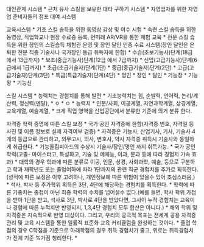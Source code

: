 
대인관계 시스템
	* 
근처 유사 스킬을 보유한 대타 구하기 시스템
	* 
자영업자를 위한 자영업 준비자들의 점포 대여 시스템



교육시스템 
	* 
기초 스킬 습득을 위한 동영상 감상 및 이수 시험 
	* 
숙련 스킬 습득을 위한 동영상, 직업학교나 현장 수료증 등록, 먼미래 AR/VR을 통한 체험 교육 
	* 
전문 스킬 습득을 위한 장인의 스킬습득 체험관 운영 및 장인 달인 인증 수료 시스템(장인 달인은 은퇴한 전문 직종 기술사나 국가장인 등급 취득자에 한함) 
	* 
수습(초보기능사)단계(18급 에서 13급까지)
	* 
보조(중급기능사)단계(12급 에서 7급까지) 
	* 
신입(고급기능사)단계(6급에서 1급까지)
	* 
초급(초급기술자)단계(1단)
	* 
중급(중급기술자)단계(2단)
	* 
고급(고급기술자)단계(3단)
	* 
특급(특급기술자)단계(4단)
	* 
명인
	* 
장인
	* 
달인
	* 
기능장
	* 
기능왕
	* 
기능신



스킬 시스템
	* 
능력치는 경험치를 통해 발전 
	* 
기초능력치는 힘, 순발력, 언어력, 논리/계산력, 정신력(멘탈), 
	* 
ㅇ
	* 
ㅇ
	* 
능력치
	* 
인문/사회, 이공계열, 자연과학계열, 상경계열, 교육계열, 예술계열, 
	* 
크게 직업 영역을 산업공단에서 분류한 기준에 의거 분류 한다. 



자격증 학력 증명에 따른 스킬 보정 
	* 
국가 공인 자격증에 한함(자격증 번호, 자격일 등 사진 및 이름 정보로 실제 자격여부 검증)
	* 
자격증은 기능사, 산업기사, 기사, 기술사 4개의 등급으로 관리하고, 외무고시, 의사, 변호사, 약사 자격증 취득시 기술사와 동일하게 취급한다. 
	* 
기능올림피아드의 수상시 기술사/장인/명인 까지 취득가능. 
	* 
국가 공인 학력(고졸- 마이스터고, 특성화고, 기술 및 예체능, 이과, 문과 등에 따라 경험치 가속 효과) 
	* 
대학의 경우 학과에 따른 분류로 이공, 인문, 상경, 사회과학, 예술, 등으로 구분하고 학과 재학년도 또는 졸업여하에 따라 1단까지의 관련 직군 경험치를 추가로 획득한다. (성적에 따른 보정은 이후 고려하나, 개인정보에 따른 위험이 있을수 있어 조심스러움,)
	* 
석사, 박사 등 추가학위 획득은 3단, 4단에 해당하는 경험치를 획득한다. 
	* 
학력에 따른 가중치는 중첩이 아닌 최종 학력의 수치를 넘어설수 없다.(예를 들면, 학사 학위 가점을 받아 1단을 받고, 석사로 3단, 박사로 4단을 받았다면, 그사이 누적 경험치는 교육이나 경험에 따른 누적치만 반영되지, 1,3,4단 경험치 모두 합산은 아니다.)
	* 
해외 학위 및 자격증은 지속적으로 반영 대상이다. 그리고, 우리의 궁극적 목표는 전세계 공용 자격증 관리 및 교육 시스템을 통한 일률적 표준화 교육 커리큘럼을 완성하는 것이다. 
	* 
졸업 학점의 경우 C학점을 기준으로 아래학점의 경우 취득 경험치가 줄고, 위로는 취득경험치가 전체 기준 %가점 청리한다. 
	* 



